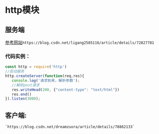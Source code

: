 # http模块
  ## 服务端
   [参考网站](https://blog.csdn.net/ligang2585116/article/details/72827781)`https://blog.csdn.net/ligang2585116/article/details/72827781`
   ### 代码实例：
  ```Javascript
const http = require('http')
//启动服务
http.createServer(function(req,res){
     console.log('请求到来，解析参数');
     //解析post请求
     res.writeHead(200, {"content-type": "text/html"})
     res.end()
}).listen(3000);
```
  ## 客户端:
    `https://blog.csdn.net/dreamzuora/article/details/78862133`
  
